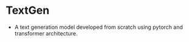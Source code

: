 # TextGen
- A text generation model developed from scratch using pytorch and transformer architecture.
